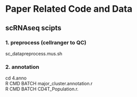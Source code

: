 # Paper Related Code and Data

## scRNAseq scipts  
### 1. preprocess (cellranger to QC)
sc_datapreprocess.mus.sh

### 2. annotation 
cd 4.anno  
R CMD BATCH major_cluster.annotation.r  
R CMD BATCH CD4T_Population.r. 